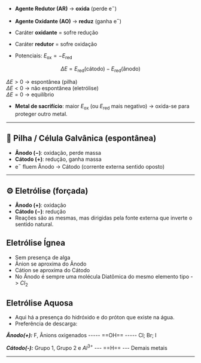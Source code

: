 - **Agente Redutor (AR)** → **oxida** (perde e$^-$)  
- **Agente Oxidante (AO)** → **reduz** (ganha e$^-$)

- Caráter **oxidante** = sofre redução  
- Caráter **redutor**  = sofre oxidação  

- Potenciais: $E_{\text{ox}} = -E_{\text{red}}$

$$
\Delta E = E_{\text{red}}(\text{cátodo}) - E_{\text{red}}(\text{ânodo})
$$

$\Delta E>0$ → espontânea (pilha)  
$\Delta E<0$ → não espontânea (eletrólise)  
$\Delta E=0$ → equilíbrio  

- **Metal de sacrifício**: maior $E_{\text{ox}}$ (ou $E_{\text{red}}$ mais negativo) → oxida-se para proteger outro metal.

---

## 🔋 Pilha / Célula Galvânica (espontânea)

- **Ânodo ($-$)**: oxidação, perde massa  
- **Cátodo ($+$)**: redução, ganha massa  
- e$^-$ fluem Ânodo → Cátodo (corrente externa sentido oposto)

---

## ⚙️ Eletrólise (forçada)

- **Ânodo ($+$)**: oxidação  
- **Cátodo ($-$)**: redução  
- Reações são as mesmas, mas dirigidas pela fonte externa que inverte o sentido natural.

## Eletrólise Ígnea

- Sem presença de alga
- Ânion se aproxima do Ânodo
- Cátion se aproxima do Cátodo 
- No Ânodo é sempre uma molécula Diatômica do mesmo elemento tipo -> $Cl_2$  

## Eletrólise Aquosa

- Aqui há a presença do hidróxido e do próton que existe na água. 
- Preferência de descarga:

***Ânodo(+):***
F, Ânions oxigenados ----- ==OH== ----- Cl; Br; I

***Cátodo(-):***
Grupo 1, Grupo 2 e $Al^{3+}$ --- ==H== --- Demais metais


----
